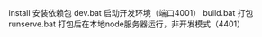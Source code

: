 install         安装依赖包
dev.bat         启动开发环境（端口4001）
build.bat       打包
runserve.bat    打包后在本地node服务器运行，非开发模式（4401）
